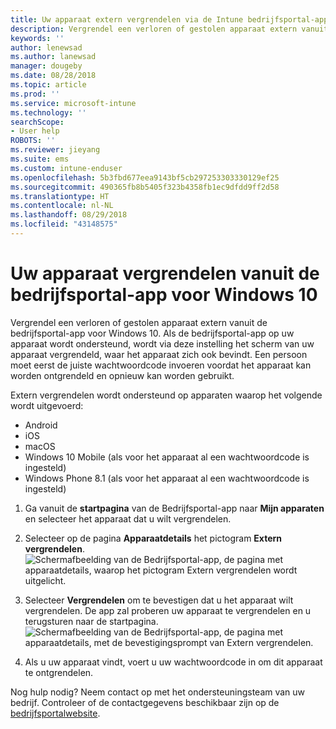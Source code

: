 ```yaml
---
title: Uw apparaat extern vergrendelen via de Intune bedrijfsportal-app
description: Vergrendel een verloren of gestolen apparaat extern vanuit de Intune Bedrijfsportal-app voor Windows 10
keywords: ''
author: lenewsad
ms.author: lanewsad
manager: dougeby
ms.date: 08/28/2018
ms.topic: article
ms.prod: ''
ms.service: microsoft-intune
ms.technology: ''
searchScope:
- User help
ROBOTS: ''
ms.reviewer: jieyang
ms.suite: ems
ms.custom: intune-enduser
ms.openlocfilehash: 5b3fbd677eea9143bf5cb297253303330129ef25
ms.sourcegitcommit: 490365fb8b5405f323b4358fb1ec9dfdd9ff2d58
ms.translationtype: HT
ms.contentlocale: nl-NL
ms.lasthandoff: 08/29/2018
ms.locfileid: "43148575"
---
```

# <a name="lock-your-device-from-the-company-portal-app-for-windows-10"></a>Uw apparaat vergrendelen vanuit de bedrijfsportal-app voor Windows 10

Vergrendel een verloren of gestolen apparaat extern vanuit de bedrijfsportal-app voor Windows 10. Als de bedrijfsportal-app op uw apparaat wordt ondersteund, wordt via deze instelling het scherm van uw apparaat vergrendeld, waar het apparaat zich ook bevindt. Een persoon moet eerst de juiste wachtwoordcode invoeren voordat het apparaat kan worden ontgrendeld en opnieuw kan worden gebruikt.

Extern vergrendelen wordt ondersteund op apparaten waarop het volgende wordt uitgevoerd:

* Android
* iOS
* macOS
* Windows 10 Mobile (als voor het apparaat al een wachtwoordcode is ingesteld)
* Windows Phone 8.1 (als voor het apparaat al een wachtwoordcode is ingesteld)

1. Ga vanuit de **startpagina** van de Bedrijfsportal-app naar **Mijn apparaten** en selecteer het apparaat dat u wilt vergrendelen.

2. Selecteer op de pagina **Apparaatdetails** het pictogram **Extern vergrendelen**.  
   ![Schermafbeelding van de Bedrijfsportal-app, de pagina met apparaatdetails, waarop het pictogram Extern vergrendelen wordt uitgelicht.](./media/1804_remote_lock_Windows_CPapp_05.png)   
3. Selecteer **Vergrendelen** om te bevestigen dat u het apparaat wilt vergrendelen. De app zal proberen uw apparaat te vergrendelen en u terugsturen naar de startpagina. 
   ![Schermafbeelding van de Bedrijfsportal-app, de pagina met apparaatdetails, met de bevestigingsprompt van Extern vergrendelen.](./media/1804_remote_lock_Windows_CPapp_06.png)  
4. Als u uw apparaat vindt, voert u uw wachtwoordcode in om dit apparaat te ontgrendelen.  

Nog hulp nodig? Neem contact op met het ondersteuningsteam van uw bedrijf. Controleer of de contactgegevens beschikbaar zijn op de [bedrijfsportalwebsite](https://go.microsoft.com/fwlink/?linkid=2010980).
